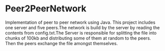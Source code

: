 # Peer2PeerNetwork
Implementation of peer to peer network using Java. This project includes one server and five peers.The network is build by the server by reading the contents from config.txt.The Server is responsible for splitting the file into chunks of 100kb and distributing some of them at random to the peers. Then the peers exchange the file amongst themselves.
